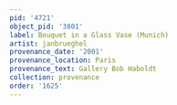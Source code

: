 ```yaml
---
pid: '4721'
object_pid: '3801'
label: Bouquet in a Glass Vase (Munich)
artist: janbrueghel
provenance_date: '2001'
provenance_location: Paris
provenance_text: Gallery Bob Haboldt
collection: provenance
order: '1625'
---
```

